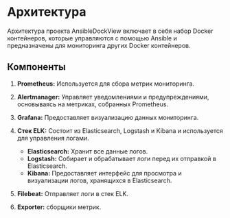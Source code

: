 # Архитектура

Архитектура проекта AnsibleDockView включает в себя набор Docker контейнеров, которые управляются с помощью Ansible и предназначены для мониторинга других Docker контейнеров. 

## Компоненты

1. **Prometheus:** Используется для сбора метрик мониторинга.

2. **Alertmanager:** Управляет уведомлениями и предупреждениями, основываясь на метриках, собранных Prometheus.

3. **Grafana:** Предоставляет визуализацию данных мониторинга.

4. **Стек ELK:** Состоит из Elasticsearch, Logstash и Kibana и используется для управления логами.
    - **Elasticsearch:** Хранит все данные логов.
    - **Logstash:** Собирает и обрабатывает логи перед их отправкой в Elasticsearch.
    - **Kibana:** Предоставляет интерфейс для просмотра и визуализации логов, хранящихся в Elasticsearch.

5. **Filebeat:** Отправляет логи в стек ELK. 

5. **Exporter:** сборщики метрик.

